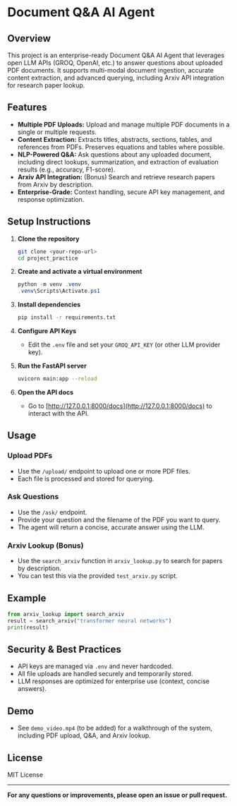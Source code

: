 # Document Q&A AI Agent

## Overview
This project is an enterprise-ready Document Q&A AI Agent that leverages open LLM APIs (GROQ, OpenAI, etc.) to answer questions about uploaded PDF documents. It supports multi-modal document ingestion, accurate content extraction, and advanced querying, including Arxiv API integration for research paper lookup.

## Features
- **Multiple PDF Uploads:** Upload and manage multiple PDF documents in a single or multiple requests.
- **Content Extraction:** Extracts titles, abstracts, sections, tables, and references from PDFs. Preserves equations and tables where possible.
- **NLP-Powered Q&A:** Ask questions about any uploaded document, including direct lookups, summarization, and extraction of evaluation results (e.g., accuracy, F1-score).
- **Arxiv API Integration:** (Bonus) Search and retrieve research papers from Arxiv by description.
- **Enterprise-Grade:** Context handling, secure API key management, and response optimization.

## Setup Instructions

1. **Clone the repository**
   ```sh
   git clone <your-repo-url>
   cd project_practice
   ```

2. **Create and activate a virtual environment**
   ```powershell
   python -m venv .venv
   .venv\Scripts\Activate.ps1
   ```

3. **Install dependencies**
   ```sh
   pip install -r requirements.txt
   ```

4. **Configure API Keys**
   - Edit the `.env` file and set your `GROQ_API_KEY` (or other LLM provider key).

5. **Run the FastAPI server**
   ```sh
   uvicorn main:app --reload
   ```

6. **Open the API docs**
   - Go to [http://127.0.0.1:8000/docs](http://127.0.0.1:8000/docs) to interact with the API.

## Usage

### Upload PDFs
- Use the `/upload/` endpoint to upload one or more PDF files.
- Each file is processed and stored for querying.

### Ask Questions
- Use the `/ask/` endpoint.
- Provide your question and the filename of the PDF you want to query.
- The agent will return a concise, accurate answer using the LLM.

### Arxiv Lookup (Bonus)
- Use the `search_arxiv` function in `arxiv_lookup.py` to search for papers by description.
- You can test this via the provided `test_arxiv.py` script.

## Example
```python
from arxiv_lookup import search_arxiv
result = search_arxiv("transformer neural networks")
print(result)
```

## Security & Best Practices
- API keys are managed via `.env` and never hardcoded.
- All file uploads are handled securely and temporarily stored.
- LLM responses are optimized for enterprise use (context, concise answers).

## Demo
- See `demo_video.mp4` (to be added) for a walkthrough of the system, including PDF upload, Q&A, and Arxiv lookup.

## License
MIT License

---
**For any questions or improvements, please open an issue or pull request.**
